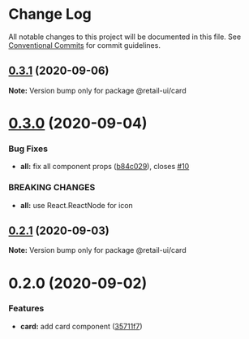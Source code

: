 # Change Log

All notable changes to this project will be documented in this file.
See [Conventional Commits](https://conventionalcommits.org) for commit guidelines.

## [0.3.1](https://github.com/sondh0127/retail-ui/compare/@retail-ui/card@0.3.0...@retail-ui/card@0.3.1) (2020-09-06)

**Note:** Version bump only for package @retail-ui/card

# [0.3.0](https://github.com/sondh0127/retail-ui/compare/@retail-ui/card@0.2.1...@retail-ui/card@0.3.0) (2020-09-04)

### Bug Fixes

- **all:** fix all component props ([b84c029](https://github.com/sondh0127/retail-ui/commit/b84c0296dbb362d1467cb49544bc30493ea6f2c0)), closes [#10](https://github.com/sondh0127/retail-ui/issues/10)

### BREAKING CHANGES

- **all:** use React.ReactNode for icon

## [0.2.1](https://github.com/sondh0127/retail-ui/compare/@retail-ui/card@0.2.0...@retail-ui/card@0.2.1) (2020-09-03)

**Note:** Version bump only for package @retail-ui/card

# 0.2.0 (2020-09-02)

### Features

- **card:** add card component ([35711f7](https://github.com/sondh0127/retail-ui/commit/35711f790c17fba1dd0fab33277d52efa078cc26))
